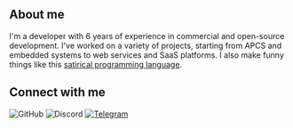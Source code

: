 ## About me

I'm a developer with 6 years of experience in commercial and open-source development. I've worked on a variety of projects, starting from APCS and embedded systems to web services and SaaS platforms. I also make funny things like this [satirical programming language](https://github.com/fresh-milkshake/gov).

## Connect with me

![GitHub](https://img.shields.io/badge/GitHub-fresh_milkshake-181717?style=for-the-badge&logo=github&logoColor=white&labelColor=24292F)
![Discord](https://img.shields.io/badge/Discord-nuclear__chocolate-5865F2?style=for-the-badge&logo=discord&logoColor=white&labelColor=13152b)
[![Telegram](https://img.shields.io/badge/Telegram-devplaceholder-229ED9?style=for-the-badge&logo=telegram&logoColor=white&labelColor=294153)](https://t.me/devplaceholder)